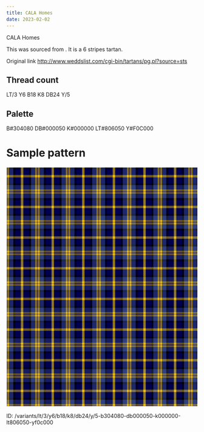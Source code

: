 ```yaml
---
title: CALA Homes
date: 2023-02-02
---
```

CALA Homes

This was sourced from <no value>.  It is a 6 stripes tartan.

Original link http://www.weddslist.com/cgi-bin/tartans/pg.pl?source=sts

## Thread count
LT/3 Y6 B18 K8 DB24 Y/5

## Palette
B#304080 DB#000050 K#000000 LT#806050 Y#F0C000

# Sample pattern

![Tartan detail](tartan.png "LT/3 Y6 B18 K8 DB24 Y/5 tartan")

ID: /variants/lt/3/y6/b18/k8/db24/y/5-b304080-db000050-k000000-lt806050-yf0c000